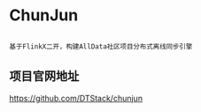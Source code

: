 # ChunJun

```markdown

基于FlinkX二开，构建AllData社区项目分布式离线同步引擎

```

## 项目官网地址

https://github.com/DTStack/chunjun
